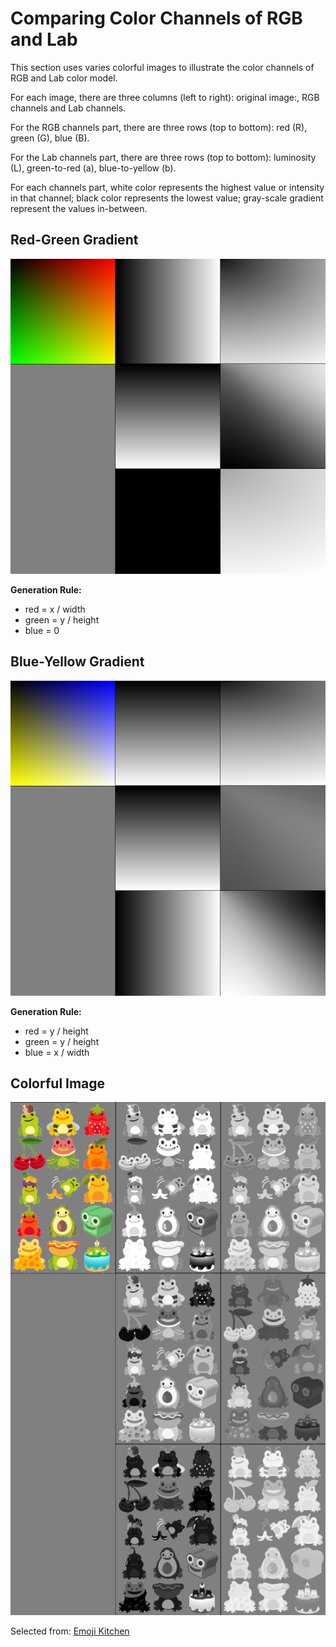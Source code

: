 # Comparing Color Channels of RGB and Lab

This section uses varies colorful images to illustrate the color channels of RGB and Lab color model.

For each image, there are three columns (left to right): original image:, RGB channels and Lab channels.

For the RGB channels part, there are three rows (top to bottom): red (R), green (G), blue (B).

For the Lab channels part, there are three rows (top to bottom): luminosity (L), green-to-red (a), blue-to-yellow (b).

For each channels part, white color represents the highest value or intensity in that channel; black color represents the lowest value; gray-scale gradient represent the values in-between.

## Red-Green Gradient

![red-green color channels](images/red-green-rgb-lab.webp)

**Generation Rule:**

- red = x / width
- green = y / height
- blue = 0

## Blue-Yellow Gradient

![blue-yellow color channels](images/blue-yellow-rgb-lab.webp)

**Generation Rule:**

- red = y / height
- green = y / height
- blue = x / width

## Colorful Image

![colorful emoji color channels](images/colorful-rgb-lab.webp)

Selected from: [Emoji Kitchen](https://emojikitchen.dev/)
